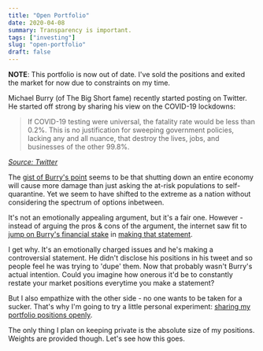 ```yaml
---
title: "Open Portfolio"
date: 2020-04-08
summary: Transparency is important.
tags: ["investing"]
slug: "open-portfolio"
draft: false
---
```


**NOTE**: This portfolio is now out of date. I've sold the positions and exited the market for now due to constraints on my time.

Michael Burry (of The Big Short fame) recently started posting on Twitter. He started off strong by sharing his view on the COVID-19 lockdowns:

> If COVID-19 testing were universal, the fatality rate would be less than 0.2%. This is no justification for sweeping government policies, lacking any and all nuance, that destroy the lives, jobs, and businesses of the other 99.8%.

*[Source: Twitter](https://twitter.com/michaeljburry/status/1241963119133331456?s=21)*

The [gist of Burry's point](https://www.bnnbloomberg.ca/big-short-s-michael-burry-joins-twitter-with-pleas-to-end-covid-19-lockdown-1.1417820) seems to be that shutting down an entire economy will cause more damage than just asking the at-risk populations to self-quarantine. Yet we seem to have shifted to the extreme as a nation without considering the spectrum of options inbetween.

It's not an emotionally appealing argument, but it's a fair one. However - instead of arguing the pros & cons of the argument, the internet saw fit to [jump on Burry's financial stake](https://www.reddit.com/r/wallstreetbets/comments/fw0qmg/michael_j_burry_joins_twitter_with_pleas_to_end/) in [making that statement](https://www.reddit.com/r/SecurityAnalysis/comments/fvx6vn/big_shorts_michael_burry_joins_twitter_with_pleas/).

I get why. It's an emotionally charged issues and he's making a controversial statement. He didn't disclose his positions in his tweet and so people feel he was trying to 'dupe' them. Now that probably wasn't Burry's actual intention. Could you imagine how onerous it'd be to constantly restate your market positions everytime you make a statement?

But I also empathize with the other side - no one wants to be taken for a sucker. That's why I'm going to try a little personal experiment: [sharing my portfolio positions openly](https://docs.google.com/spreadsheets/d/10ZHkITe8a-mefSKsrDYNhp_ImOhQMGGDbTt44yad-tI/edit?usp=sharing). 

The only thing I plan on keeping private is the absolute size of my positions. Weights are provided though. Let's see how this goes.